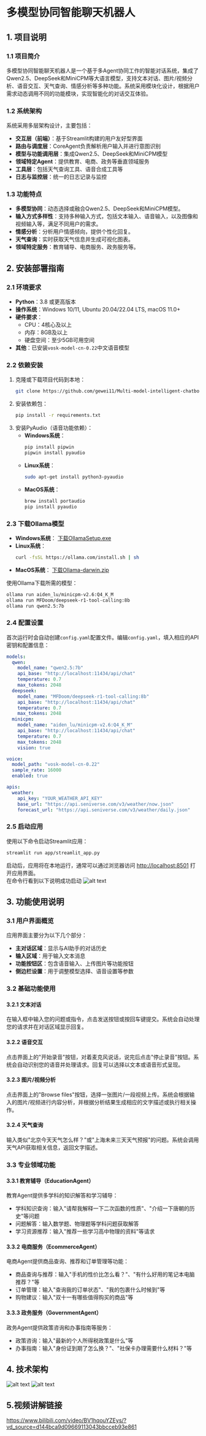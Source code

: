 
# 多模型协同智能聊天机器人

## 1. 项目说明

### 1.1 项目简介
多模型协同智能聊天机器人是一个基于多Agent协同工作的智能对话系统，集成了Qwen2.5、DeepSeek和MiniCPM等大语言模型，支持文本对话、图片/视频分析、语音交互、天气查询、情感分析等多种功能。系统采用模块化设计，根据用户需求动态调用不同的功能模块，实现智能化的对话交互体验。

### 1.2 系统架构
系统采用多层架构设计，主要包括：
- **交互层（前端）**：基于Streamlit构建的用户友好型界面
- **路由与调度层**：CoreAgent负责解析用户输入并进行意图识别
- **模型与功能调用层**：集成Qwen2.5、DeepSeek和MiniCPM模型
- **领域特定Agent**：提供教育、电商、政务等垂直领域服务
- **工具层**：包括天气查询工具、语音合成工具等
- **日志与监控层**：统一的日志记录与监控

### 1.3 功能特点
- **多模型协同**：动态选择或融合Qwen2.5、DeepSeek和MiniCPM模型。
- **输入方式多样性**：支持多种输入方式，包括文本输入、语音输入，以及图像和视频输入等，满足不同用户的需求。
- **情感分析**：分析用户情感倾向，提供个性化回复。
- **天气查询**：实时获取天气信息并生成可视化图表。
- **领域特定服务**：教育辅导、电商服务、政务服务等。

## 2. 安装部署指南

### 2.1 环境要求
- **Python**：3.8 或更高版本
- **操作系统**：Windows 10/11, Ubuntu 20.04/22.04 LTS, macOS 11.0+
- **硬件要求**：
  - CPU：4核心及以上
  - 内存：8GB及以上
  - 硬盘空间：至少5GB可用空间
- **其他**：已安装`vosk-model-cn-0.22`中文语音模型

### 2.2 依赖安装
1. 克隆或下载项目代码到本地：
   ```bash
   git clone https://github.com/gewei11/Multi-model-intelligent-chatbot
   ```
2. 安装依赖包：
   ```bash
   pip install -r requirements.txt
   ```
3. 安装PyAudio（语音功能依赖）：
   - **Windows系统**：
     ```bash
     pip install pipwin
     pipwin install pyaudio
     ```
   - **Linux系统**：
     ```bash
     sudo apt-get install python3-pyaudio
     ```
   - **MacOS系统**：
     ```bash
     brew install portaudio
     pip install pyaudio
     ```

### 2.3 下载Ollama模型
- **Windows系统**：
  [下载OllamaSetup.exe](https://ollama.com/download/OllamaSetup.exe)
- **Linux系统**：
  ```bash
  curl -fsSL https://ollama.com/install.sh | sh
  ```
- **MacOS系统**：
  [下载Ollama-darwin.zip](https://ollama.com/download/Ollama-darwin.zip)

使用Ollama下载所需的模型：
```bash
ollama run aiden_lu/minicpm-v2.6:Q4_K_M
ollama run MFDoom/deepseek-r1-tool-calling:8b
ollama run qwen2.5:7b
```

### 2.4 配置设置
首次运行时会自动创建`config.yaml`配置文件。编辑`config.yaml`，填入相应的API密钥和配置信息：
```yaml
models:
  qwen:
    model_name: "qwen2.5:7b"
    api_base: "http://localhost:11434/api/chat"
    temperature: 0.7
    max_tokens: 2048
  deepseek:
    model_name: "MFDoom/deepseek-r1-tool-calling:8b"
    api_base: "http://localhost:11434/api/chat"
    temperature: 0.7
    max_tokens: 2048
  minicpm:
    model_name: "aiden_lu/minicpm-v2.6:Q4_K_M"
    api_base: "http://localhost:11434/api/chat"
    temperature: 0.7
    max_tokens: 2048
    vision: true

voice:
  model_path: "vosk-model-cn-0.22"
  sample_rate: 16000
  enabled: true

apis:
  weather:
    api_key: "YOUR_WEATHER_API_KEY"
    base_url: "https://api.seniverse.com/v3/weather/now.json"
    forecast_url: "https://api.seniverse.com/v3/weather/daily.json"
```

### 2.5 启动应用
使用以下命令启动Streamlit应用：
```bash
streamlit run app/streamlit_app.py
```
启动后，应用将在本地运行，通常可以通过浏览器访问 [http://localhost:8501](http://localhost:8501) 打开应用界面。  
在命令行看到以下说明成功启动
![alt text](image/image001.png)

## 3. 功能使用说明

### 3.1 用户界面概览
应用界面主要分为以下几个部分：
- **主对话区域**：显示与AI助手的对话历史
- **输入区域**：用于输入文本消息
- **功能按钮区**：包含语音输入、上传图片等功能按钮
- **侧边栏设置**：用于调整模型选择、语音设置等参数

### 3.2 基础功能使用
#### 3.2.1 文本对话
在输入框中输入您的问题或指令，点击发送按钮或按回车键提交。系统会自动处理您的请求并在对话区域显示回复。

#### 3.2.2 语音交互
点击界面上的"开始录音"按钮，对着麦克风说话，说完后点击"停止录音"按钮。系统会自动识别您的语音并处理请求。回复可以选择以文本或语音形式呈现。

#### 3.2.3 图片/视频分析
点击界面上的"Browse files"按钮，选择一张图片/一段视频上传。系统会根据输入的图片/视频进行内容分析，并根据分析结果生成相应的文字描述或执行相关操作。

#### 3.2.4 天气查询
输入类似"北京今天天气怎么样？"或"上海未来三天天气预报"的问题。系统会调用天气API获取相关信息，返回文字描述。

### 3.3 专业领域功能
#### 3.3.1 教育辅导（EducationAgent）
教育Agent提供多学科的知识解答和学习辅导：
- 学科知识查询：输入"请帮我解释一下二次函数的性质"、"介绍一下唐朝的历史"等问题
- 问题解答：输入数学题、物理题等学科问题获取解答
- 学习资源推荐：输入"推荐一些学习高中物理的资料"等请求

#### 3.3.2 电商服务（EcommerceAgent）
电商Agent提供商品查询、推荐和订单管理等功能：
- 商品查询与推荐：输入"手机的性价比怎么看？"、"有什么好用的笔记本电脑推荐？"等
- 订单管理：输入"查询我的订单状态"、"我的包裹什么时候到"等
- 购物建议：输入"双十一有哪些值得购买的商品"等

#### 3.3.3 政务服务（GovernmentAgent）
政务Agent提供政策咨询和办事指南等服务：
- 政策咨询：输入"最新的个人所得税政策是什么"等
- 办事指南：输入"身份证到期了怎么换？"、"社保卡办理需要什么材料？"等

## 4. 技术架构
![alt text](image/image002.png)
![alt text](image/image.png)

## 5.视频讲解链接
https://www.bilibili.com/video/BV1hqouYZEys/?vd_source=d144bca9d09669113043bbcceb93e861